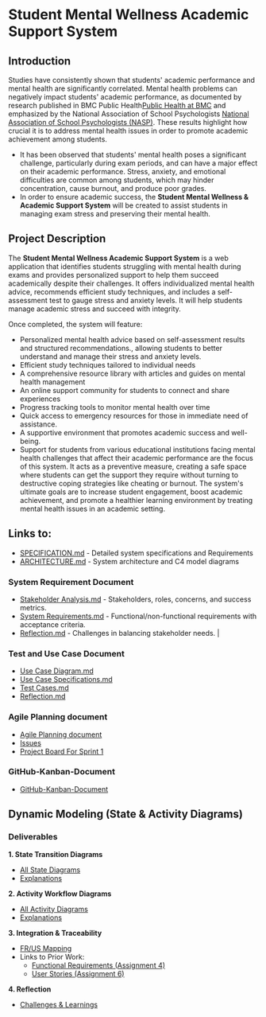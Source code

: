 # Student Mental Wellness Academic Support System

## Introduction
Studies have consistently shown that students' academic performance and mental health are significantly correlated. Mental health problems can negatively impact students' academic performance, as documented by research published in BMC Public Health[Public Health at BMC](https://bmcpublichealth.biomedcentral.com/articles/10.1186/s12889-024-20738-9?utm_source=chatgpt.com) and emphasized by the National Association of School Psychologists [National Association of School Psychologists (NASP)](https://www.nasponline.org/Documents/Research%20and%20Policy/Research%20Center/MentalHealthAcademicAchievement_2020.pdf?utm_source=chatgpt.com). These results highlight how crucial it is to address mental health issues in order to promote academic achievement among students.
* It has been observed that students' mental health poses a significant challenge, particularly during exam periods, and can have a major effect on their academic performance.  Stress, anxiety, and emotional difficulties are common among students, which may hinder concentration, cause burnout, and produce poor grades.
* In order to ensure academic success, the **Student Mental Wellness & Academic Support System** will be created to assist students in managing exam stress and preserving their mental health.

## Project Description
The **Student Mental Wellness Academic Support System** is a web application that identifies students struggling with mental health during exams and provides personalized support to help them succeed academically despite their challenges. It offers individualized mental health advice, recommends efficient study techniques, and includes a self-assessment test to gauge stress and anxiety levels. It will help students manage academic stress and succeed with integrity.

Once completed, the system will feature:
- Personalized mental health advice based on self-assessment results and structured recommendations., allowing students to better understand and manage their stress and anxiety levels. 
- Efficient study techniques tailored to individual needs
- A comprehensive resource library with articles and guides on mental health management
- An online support community for students to connect and share experiences
- Progress tracking tools to monitor mental health over time
- Quick access to emergency resources for those in immediate need of assistance.
- A supportive environment that promotes academic success and well-being.
- Support for students from various educational institutions facing mental health challenges that affect their academic performance are the focus of this system.  It acts as a preventive measure, creating a safe space where students can get the support they require without turning to destructive coping strategies like cheating or burnout.  The system's ultimate goals are to increase student engagement, boost academic achievement, and promote a healthier learning environment by treating mental health issues in an academic setting.
## Links to:
- [SPECIFICATION.md](https://github.com/ZiyandaPetela/Student_Mental_Wellness_Academic_Support_System/blob/main/SPECIFICATION.md) - Detailed system specifications and Requirements 
- [ARCHITECTURE.md](https://github.com/ZiyandaPetela/Student_Mental_Wellness_Academic_Support_System/blob/main/ARCHITECTURE.md) - System architecture and C4 model diagrams
### System Requirement Document
- [Stakeholder Analysis.md](https://github.com/ZiyandaPetela/Student_Mental_Wellness_Academic_Support_System/blob/main/System%20Requirements%20Document/stakeholder-analysis.md) - Stakeholders, roles, concerns, and success metrics.
- [System Requirements.md](https://github.com/ZiyandaPetela/Student_Mental_Wellness_Academic_Support_System/blob/main/System%20Requirements%20Document/system-requirements.md) - Functional/non-functional requirements with acceptance criteria. 
- [Reflection.md](https://github.com/ZiyandaPetela/Student_Mental_Wellness_Academic_Support_System/blob/main/System%20Requirements%20Document/reflection.md)  - Challenges in balancing stakeholder needs. |
### Test and Use Case Document
- [Use Case Diagram.md](https://github.com/ZiyandaPetela/Student_Mental_Wellness_Academic_Support_System/blob/main/Test%20and%20Use%20Case%20Document/Use%20Case%20Diagram.md)
- [Use Case Specifications.md](https://github.com/ZiyandaPetela/Student_Mental_Wellness_Academic_Support_System/blob/main/Test%20and%20Use%20Case%20Document/Use%20Case%20Specification.md)
- [Test Cases.md](https://github.com/ZiyandaPetela/Student_Mental_Wellness_Academic_Support_System/blob/main/Test%20and%20Use%20Case%20Document/Test%20Case.md)
- [Reflection.md](https://github.com/ZiyandaPetela/Student_Mental_Wellness_Academic_Support_System/blob/main/Test%20and%20Use%20Case%20Document/Reflection.md)

### Agile Planning document
- [Agile Planning document](https://github.com/ZiyandaPetela/Student_Mental_Wellness_Academic_Support_System/tree/main/Agile%20Planning%20Document)
- [Issues](https://github.com/ZiyandaPetela/Student_Mental_Wellness_Academic_Support_System/issues)
- [Project Board For Sprint 1](https://github.com/users/ZiyandaPetela/projects/2)

### GitHub-Kanban-Document
- [GitHub-Kanban-Document](https://github.com/ZiyandaPetela/Student_Mental_Wellness_Academic_Support_System/tree/main/GitHub-Kanban-Document)

## Dynamic Modeling (State & Activity Diagrams)

### Deliverables  
**1. State Transition Diagrams**  
- [All State Diagrams](/state_and_workflow_modeling/state_diagrams.md)  
- [Explanations](https://github.com/ZiyandaPetela/Student_Mental_Wellness_Academic_Support_System/blob/main/state_and_workflow_modeling/workflow_explanations.md)  

**2. Activity Workflow Diagrams**  
- [All Activity Diagrams](/state_and_workflow_modeling/activity_diagrams.md)  
- [Explanations](https://github.com/ZiyandaPetela/Student_Mental_Wellness_Academic_Support_System/blob/main/state_and_workflow_modeling/workflow_explanations.md)  

**3. Integration & Traceability**  
- [FR/US Mapping](/state_and_workflow_modeling/integration.md)  
- Links to Prior Work:  
  - [Functional Requirements (Assignment 4)](/docs/requirements.md)  
  - [User Stories (Assignment 6)](/docs/user_stories.md)  

**4. Reflection**  
- [Challenges & Learnings](https://github.com/ZiyandaPetela/Student_Mental_Wellness_Academic_Support_System/blob/main/Test%20and%20Use%20Case%20Document/Reflection.md)  


 

